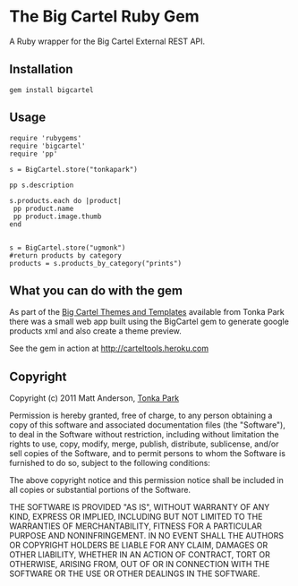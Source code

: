 The Big Cartel Ruby Gem
====================
A Ruby wrapper for the Big Cartel External REST API.

Installation
------------
    gem install bigcartel
    
Usage
------
    require 'rubygems'
    require 'bigcartel'
    require 'pp'

    s = BigCartel.store("tonkapark")     

    pp s.description
    
    s.products.each do |product|
     pp product.name
     pp product.image.thumb
    end
    
    
    s = BigCartel.store("ugmonk")  
    #return products by category
    products = s.products_by_category("prints")
    

What you can do with the gem
---------

As part of the [Big Cartel Themes and Templates](http://themes.tonkapark.com) available from Tonka Park there was a small web app built using the BigCartel gem to generate google products xml and also create a theme preview.

See the gem in action at http://carteltools.heroku.com

Copyright
---------
Copyright (c) 2011 Matt Anderson, [Tonka Park](http://tonkapark.com)

Permission is hereby granted, free of charge, to any person obtaining a copy of this software and associated documentation files (the "Software"), to deal in the Software without restriction, including without limitation the rights to use, copy, modify, merge, publish, distribute, sublicense, and/or sell copies of the Software, and to permit persons to whom the Software is furnished to do so, subject to the following conditions:

The above copyright notice and this permission notice shall be included in all copies or substantial portions of the Software.

THE SOFTWARE IS PROVIDED "AS IS", WITHOUT WARRANTY OF ANY KIND, EXPRESS OR IMPLIED, INCLUDING BUT NOT LIMITED TO THE WARRANTIES OF MERCHANTABILITY, FITNESS FOR A PARTICULAR PURPOSE AND NONINFRINGEMENT. IN NO EVENT SHALL THE AUTHORS OR COPYRIGHT HOLDERS BE LIABLE FOR ANY CLAIM, DAMAGES OR OTHER LIABILITY, WHETHER IN AN ACTION OF CONTRACT, TORT OR OTHERWISE, ARISING FROM, OUT OF OR IN CONNECTION WITH THE SOFTWARE OR THE USE OR OTHER DEALINGS IN THE SOFTWARE.